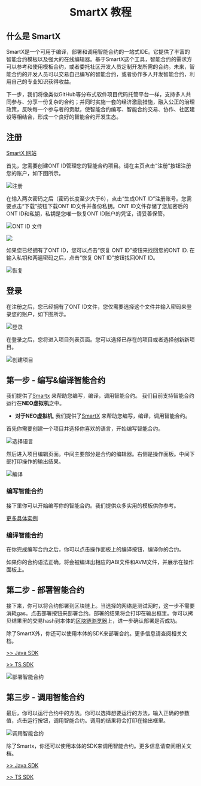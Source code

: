 <h1 align="center">SmartX 教程</h1>

## 什么是 SmartX

SmartX是一个可用于编译，部署和调用智能合约的一站式IDE。它提供了丰富的智能合约模板以及强大的在线编辑器。基于SmartX这个工具，智能合约的需求方可以参考和使用模板合约，或者委托社区开发人员定制开发所需的合约。未来，智能合约的开发人员可以交易自己编写的智能合约，或者协作多人开发智能合约，利用自己的专业知识获得收益。

下一步，我们将像类似GitHub等分布式软件项目代码托管平台一样，支持多人共同参与、分享一份复杂的合约；并同时实施一套的经济激励措施，融入公正的治理政策，反映每一个参与者的贡献，使智能合约编写、智能合约交易、协作、社区建设等相结合，形成一个良好的智能合约开发生态。

## 注册

[SmartX 网站](http://smartx.ont.io/#/)

首先，您需要创建ONT ID管理您的智能合约项目。请在主页点击“注册”按钮注册您的账户，如下图所示。

![注册](http://wx1.sinaimg.cn/mw690/0060lm7Tly1fstiyin8yaj319e0os78v.jpg)

在输入两次密码之后（密码长度至少大于6），点击“生成ONT ID”注册账号。您需要点击“下载”按钮下载ONT ID文件并备份私钥。ONT ID文件存储了您加密后的ONT ID和私钥，私钥是您唯一恢复ONT ID账户的凭证，请妥善保管。

![ONT ID 文件](http://wx2.sinaimg.cn/mw690/0060lm7Tly1fstj2bsv5xj30sh0icjtk.jpg)

![](http://wx4.sinaimg.cn/mw690/0060lm7Tly1fstj32gzk8j30o80iimz7.jpg)

如果您已经拥有了ONT ID，您可以点击“恢复 ONT ID”按钮来找回您的ONT ID. 在输入私钥和两遍密码之后，点击“恢复 ONT ID”按钮找回ONT ID。

![恢复](http://wx2.sinaimg.cn/mw690/0060lm7Tly1fstj5gqw3xj30np0jdmyy.jpg)

## 登录

在注册之后，您已经拥有了ONT ID文件，您仅需要选择这个文件并输入密码来登录您的账户，如下图所示。

![登录](http://wx1.sinaimg.cn/mw690/0060lm7Tly1fstj6i5no6j30o00lcac9.jpg)

在登录之后，您将进入项目列表页面。您可以选择已存在的项目或者选择创新新项目。

![创建项目](http://upload-images.jianshu.io/upload_images/150344-a3d3385d889e1dd0.png?imageMogr2/auto-orient/strip%7CimageView2/2/w/1240)

## 第一步 - 编写&编译智能合约 

我们提供了[Smartx](http://smartx.ont.io) 来帮助您编写，编译，调用智能合约。
我们目前支持智能合约运行在**NEO虚拟机**之中。

* **对于NEO虚拟机**, 我们提供了[SmartX](http://smartx.ont.io) 来帮助您编写，编译，调用智能合约。

首先你需要创建一个项目并选择你喜欢的语言，开始编写智能合约。

![选择语言](http://wx2.sinaimg.cn/mw690/0060lm7Tly1fstjbsyc5uj30jd0dcaai.jpg)

然后进入项目编辑页面。中间主要部分是合约的编辑器。右侧是操作面板。中间下部打印操作的输出结果。

![编译](https://s1.ax1x.com/2018/04/04/CpIdpR.png)

### 编写智能合约

接下里你可以开始编写你的智能合约。我们提供众多实用的模板供你参考。

[更多具体实例](https://github.com/ontio/documentation/tree/master/smart-contract-tutorial/examples) 

### 编译智能合约

在你完成编写合约之后，你可以点击操作面板上的编译按钮，编译你的合约。

如果你的合约语法正确，将会被编译出相应的ABI文件和AVM文件，并展示在操作面板上。


## 第二步 - 部署智能合约

接下来，你可以将合约部署到区块链上。当选择的网络是测试网时，这一步不需要消耗gas。点击部署按钮来部署合约。部署的结果将会打印在输出框里。你可以拷贝结果里的交易hash到本体的[区块链浏览器](https://explorer.ont.io/)上，进一步确认部署是否成功。

除了SmartX外，你还可以使用本体的SDK来部署合约。更多信息请查阅相关文档。

[>> Java SDK](https://ontio.github.io/documentation/ontology_java_sdk_smartcontract_en.html)

[>> TS SDK](https://ontio.github.io/documentation/ontology_ts_sdk_smartcontract_en.html)

![部署智能合约](https://s1.ax1x.com/2018/04/04/CpIcAe.png)


## 第三步 - 调用智能合约

最后，你可以运行合约中的方法。你可以选择想要运行的方法，输入正确的参数值，点击运行按钮，调用智能合约。调用的结果将会打印在输出框里。

![调用智能合约](https://s1.ax1x.com/2018/04/04/CpoCEF.png)

除了Smartx，你还可以使用本体的SDK来调用智能合约。更多信息请查阅相关文档。

[>> Java SDK](https://ontio.github.io/documentation/ontology_java_sdk_smartcontract_en.html)

[>> TS SDK](https://ontio.github.io/documentation/ontology_ts_sdk_smartcontract_en.html)


